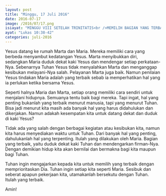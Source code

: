 ```yaml
---
layout: post
title: "Minggu, 17 Juli 2016"
date: 2016-07-17
image: /2016/07/17.png
isiayat: "MINGGU VIII SETELAH TRINITATIS<br />MEMILIH BAGIAN YANG TERBAIK"
ayat: "Lukas 10:38-42"
categories: juli-2016
---
```


Yesus datang ke rumah Marta dan Maria. Mereka memiliki cara yang berbeda menyambut kedatangan Yesus. Marta menyibukkan diri, sedangkan Maria duduk dekat kaki Yesus dan mendengar setiap perkataan-Nya. Sebenarnya Tuhan Yesus tidak menyalahkan Marta dan menganggap kesibukan melayani-Nya salah. Pelayanan Marta juga baik. Namun penilaian Yesus tindakan Maria adalah yang terbaik sebab ia memperhatikan hal yang ia perlukan ketika bersama Yesus.

Seperti halnya Maria dan Marta, setiap orang memiliki cara sendiri untuk menjalani hidupnya. Semuanya tentu baik bagi mereka. Tapi ingat, hal yang penting bukanlah yang terbaik menurut manusia, tapi yang menurut Tuhan. Bisa jadi menurut kita masih ada banyak hal yang harus didahulukan dan dikerjakan. Namun adakah kesempatan kita untuk datang dekat dan duduk di kaki Yesus?

Tidak ada yang salah dengan berbagai kegiatan atau kesibukan kita, namun kita harus menyediakan waktu untuk Tuhan. Dari banyak hal yang penting, dahulukanlah hal yang terpenting. Itulah yang dilakukan oleh Maria. Bagian yang terbaik, yaitu duduk dekat kaki Tuhan dan mendengarkan firman-Nya. Dengan demikian hidup kita akan bernilai dan bermakna bagi kita maupun bagi Tuhan.

Tuhan ingin mengajarkan kepada kita untuk memilih yang terbaik dengan memprioritaskan Dia. Tuhan ingin setiap kita seperti Maria. Sesibuk dan seberat apapun pekerjaan kita, utamakanlah bersekutu dengan Tuhan. Itulah yang terbaik.

Amin!